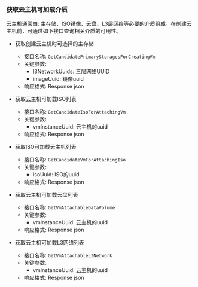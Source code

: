 ### 获取云主机可加载介质

云主机通常由: 主存储、ISO镜像、云盘、L3层网络等必要的介质组成。在创建云主机前，可通过如下接口查询相关介质的可用性。

- 获取创建云主机时可选择的主存储

    - 接口名称: `GetCandidatePrimaryStoragesForCreatingVm`
    - 关键参数: 
      - l3NetworkUuids:  三层网络UUID 
      - imageUuid: 镜像uuid
    - 响应格式: Response json

- 获取云主机可加载ISO列表

    - 接口名称: `GetCandidateIsoForAttachingVm`
    - 关键参数: 
      - vmInstanceUuid:  云主机的uuid
    - 响应格式: Response json

- 获取ISO可加载云主机列表

    - 接口名称: `GetCandidateVmForAttachingIso`
    - 关键参数: 
      - isoUuid: ISO的uuid
    - 响应格式: Response json

- 获取云主机可加载云盘列表

    - 接口名称: `GetVmAttachableDataVolume`
    - 关键参数: 
      - vmInstanceUuid:  云主机的uuid
    - 响应格式: Response json

- 获取云主机可加载L3网络列表

    - 接口名称: `GetVmAttachableL3Network`
    - 关键参数: 
      - vmInstanceUuid:  云主机的uuid
    - 响应格式: Response json